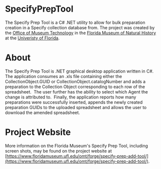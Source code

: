 # SpecifyPrepTool
The Specify Prep Tool is a C# .NET utility to allow for bulk preparation creation in a Specify collection database from. The project was created by the [Office of Museum Technology](https://www.floridamuseum.ufl.edu/omt) in the [Florida Museum of Natural History](https://floridamuseum.ufl.edu) at the [Univeristy of Florida](https://ufl.edu).
# About
The Specify Prep Tool is .NET graphical desktop application written in C#. The application consumes an .xls file containing either the CollectionObject.GUID or CollectionObject.catalogNumber and adds a preparation to the Collection Object corresponding to each row of the spreadsheet.  The user further has the ability to select which Agent the change is attributed to.  Finally, the application reports how many preparations were successfully inserted, appends the newly created preparation GUIDs to the uploaded spreadsheet and allows the user to download the amended spreadsheet.
# Project Website
More information on the Florida Museum's Specify Prep Tool, including screen shots, may be found on the project website at [https://www.floridamuseum.ufl.edu/omt/forge/specify-prep-add-tool/](https://www.floridamuseum.ufl.edu/omt/forge/specify-prep-add-tool/).


